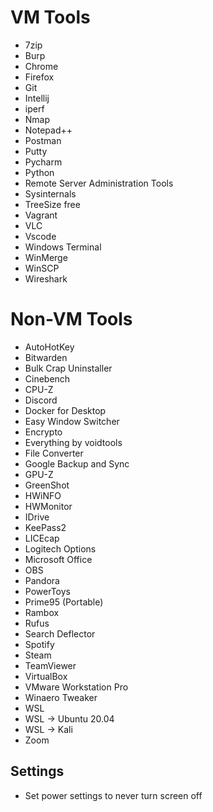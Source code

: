 # VM Tools
- 7zip
- Burp
- Chrome
- Firefox
- Git
- Intellij
- iperf
- Nmap
- Notepad++
- Postman
- Putty
- Pycharm
- Python
- Remote Server Administration Tools
- Sysinternals
- TreeSize free
- Vagrant
- VLC
- Vscode
- Windows Terminal
- WinMerge
- WinSCP
- Wireshark

# Non-VM Tools
- AutoHotKey
- Bitwarden
- Bulk Crap Uninstaller
- Cinebench
- CPU-Z
- Discord
- Docker for Desktop
- Easy Window Switcher
- Encrypto
- Everything by voidtools
- File Converter
- Google Backup and Sync
- GPU-Z
- GreenShot
- HWiNFO
- HWMonitor
- IDrive
- KeePass2
- LICEcap
- Logitech Options
- Microsoft Office
- OBS
- Pandora
- PowerToys
- Prime95 (Portable)
- Rambox
- Rufus
- Search Deflector
- Spotify
- Steam
- TeamViewer
- VirtualBox
- VMware Workstation Pro
- Winaero Tweaker
- WSL
- WSL -> Ubuntu 20.04
- WSL -> Kali
- Zoom

## Settings
- Set power settings to never turn screen off
